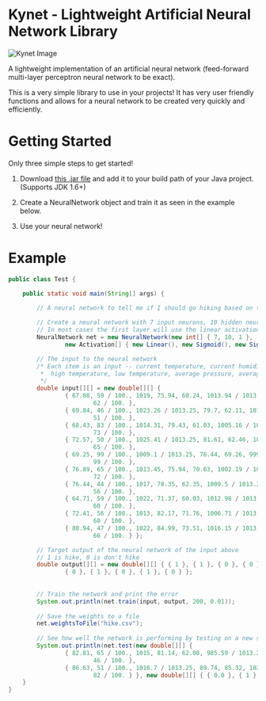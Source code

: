 # Kynet - Lightweight Artificial Neural Network Library

![Kynet Image](http://kylecorry31.github.io/kynet.png)

A lightweight implementation of an artificial neural network (feed-forward multi-layer perceptron neural network to be exact).

This is a very simple library to use in your projects! It has very user friendly functions and allows for a neural network to be created very quickly and efficiently.

Getting Started
===============

Only three simple steps to get started!

1. Download [this .jar file](ArtificialNeuralNetwork-Kyle.jar?raw=true) and add it to your build path of your Java project. (Supports JDK 1.6+)

2. Create a NeuralNetwork object and train it as seen in the example below.

3. Use your neural network!

Example
=======

```java
public class Test {

	public static void main(String[] args) {
	
	  	// A neural network to tell me if I should go hiking based on the weather.

		// Create a neural network with 7 input neurons, 10 hidden neurons and 1 output neurons (Sigmoid)
		// In most cases the first layer will use the linear activation function.
		NeuralNetwork net = new NeuralNetwork(new int[] { 7, 10, 1 },
				new Activation[] { new Linear(), new Sigmoid(), new Sigmoid() });

		// The input to the neural network
		/* Each item is an input -- current temperature, current humidity, current pressure, 
		 *	high temperature, low temperature, average pressure, average humidity
		 */
		double input[][] = new double[][] {
				{ 67.08, 59 / 100., 1019, 75.94, 60.24, 1013.94 / 1013.25,
						62 / 100. },
				{ 69.84, 46 / 100., 1023.26 / 1013.25, 79.7, 62.11, 1012.57,
						51 / 100. },
				{ 68.43, 83 / 100., 1014.31, 79.43, 61.03, 1005.16 / 1013.25,
						73 / 100. },
				{ 72.57, 50 / 100., 1025.41 / 1013.25, 81.61, 62.46, 1014.79,
						65 / 100. },
				{ 69.25, 99 / 100., 1009.1 / 1013.25, 76.44, 69.26, 999.05,
						99 / 100. },
				{ 76.89, 65 / 100., 1013.45, 75.94, 70.63, 1002.19 / 1013.25,
						72 / 100. },
				{ 76.44, 44 / 100., 1017, 78.35, 62.35, 1009.5 / 1013.25,
						56 / 100. },
				{ 64.71, 59 / 100., 1022, 71.37, 60.03, 1012.98 / 1013.25,
						60 / 100. },
				{ 72.41, 56 / 100., 1013, 82.17, 71.76, 1006.71 / 1013.25,
						60 / 100. },
				{ 80.94, 47 / 100., 1022, 84.99, 73.51, 1016.15 / 1013.25,
						66 / 100. } };

		// Target output of the neural network of the input above
		// 1 is hike, 0 is don't hike
		double output[][] = new double[][] { { 1 }, { 1 }, { 0 }, { 0 }, { 0 },
				{ 0 }, { 1 }, { 0 }, { 1 }, { 0 } };
				
				
		// Train the network and print the error
		System.out.println(net.train(input, output, 200, 0.01));
		
		// Save the weights to a file
		net.weightsToFile("hike.csv");
		
		// See how well the network is performing by testing on a new set of data.
		System.out.println(net.test(new double[][] {
				{ 82.81, 65 / 100., 1015, 81.14, 62.08, 985.59 / 1013.25,
						46 / 100. },
				{ 86.63, 51 / 100., 1016.7 / 1013.25, 89.74, 85.32, 1022.23,
						82 / 100. } }, new double[][] { { 0.0 }, { 1 } }));
	}
}

```


